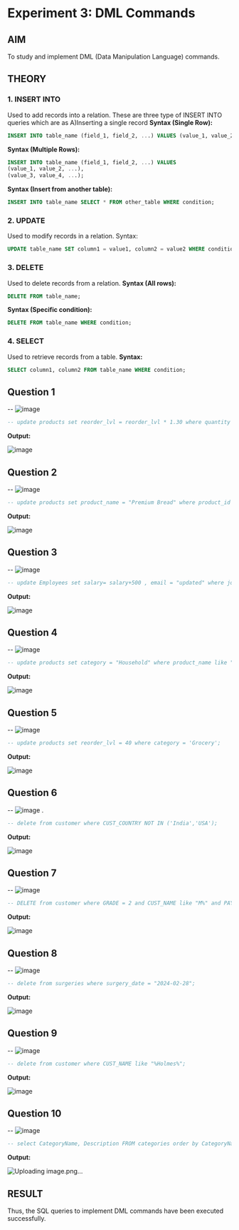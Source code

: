 # Experiment 3: DML Commands

## AIM
To study and implement DML (Data Manipulation Language) commands.

## THEORY

### 1. INSERT INTO
Used to add records into a relation.
These are three type of INSERT INTO queries which are as
A)Inserting a single record
**Syntax (Single Row):**
```sql
INSERT INTO table_name (field_1, field_2, ...) VALUES (value_1, value_2, ...);
```
**Syntax (Multiple Rows):**
```sql
INSERT INTO table_name (field_1, field_2, ...) VALUES
(value_1, value_2, ...),
(value_3, value_4, ...);
```
**Syntax (Insert from another table):**
```sql
INSERT INTO table_name SELECT * FROM other_table WHERE condition;
```
### 2. UPDATE
Used to modify records in a relation.
Syntax:
```sql
UPDATE table_name SET column1 = value1, column2 = value2 WHERE condition;
```
### 3. DELETE
Used to delete records from a relation.
**Syntax (All rows):**
```sql
DELETE FROM table_name;
```
**Syntax (Specific condition):**
```sql
DELETE FROM table_name WHERE condition;
```
### 4. SELECT
Used to retrieve records from a table.
**Syntax:**
```sql
SELECT column1, column2 FROM table_name WHERE condition;
```
**Question 1**
--
-- ![image](https://github.com/user-attachments/assets/cc97fc63-e426-4a66-bff3-56132a382d12)

```sql
-- update products set reorder_lvl = reorder_lvl * 1.30 where quantity < 0.5* reorder_lvl;
```

**Output:**

![image](https://github.com/user-attachments/assets/890c3f3c-4a12-47c4-abee-3aecae03072f)


**Question 2**
---
-- ![image](https://github.com/user-attachments/assets/3b763fdc-328b-4db2-a676-4e207cbf56d0)


```sql
-- update products set product_name = "Premium Bread" where product_id = 5;
```

**Output:**

![image](https://github.com/user-attachments/assets/99970b78-d9a2-4ec9-99cb-833c315518ee)


**Question 3**
---
-- ![image](https://github.com/user-attachments/assets/02f565f7-eb4f-40ac-8762-46d7e3bca327)


```sql
-- update Employees set salary= salary+500 , email = "updated" where job_id = "SA_REP" and commission_pct >0.15;
```

**Output:**

![image](https://github.com/user-attachments/assets/f08e7bf6-8c28-4ca7-93f7-2ca14b715df4)


**Question 4**
---
-- ![image](https://github.com/user-attachments/assets/97de0164-ca55-497e-b158-6362fc385a65)


```sql
-- update products set category = "Household" where product_name like "%Detergent%";
```

**Output:**

![image](https://github.com/user-attachments/assets/f2547383-27de-4bb3-a2b7-6131f96bcfa7)


**Question 5**
---
-- ![image](https://github.com/user-attachments/assets/7ec86962-4478-4ba0-8b23-8b08500a1f27)

```sql
-- update products set reorder_lvl = 40 where category = 'Grocery';
```

**Output:**

![image](https://github.com/user-attachments/assets/951625cc-8732-4b5b-9aa7-bbc21775ef5f)


**Question 6**
---
-- ![image](https://github.com/user-attachments/assets/78be3128-0101-4027-b174-f4c92e5cc9ec)
.

```sql
-- delete from customer where CUST_COUNTRY NOT IN ('India','USA');
```

**Output:**

![image](https://github.com/user-attachments/assets/afe6e6f9-8dc0-45e6-bff2-d0d6f2428024)

**Question 7**
---
-- ![image](https://github.com/user-attachments/assets/3f8dc143-c0a5-494b-add0-32fb3b847b2d)


```sql
-- DELETE from customer where GRADE = 2 and CUST_NAME like "M%" and PAYMENT_AMT <3000 ;
```

**Output:**

![image](https://github.com/user-attachments/assets/6cdf3f0f-88ac-4c91-a07e-18f22a5444c8)


**Question 8**
---
-- ![image](https://github.com/user-attachments/assets/1008aa2d-4b38-43f1-81df-3cacc94b140c)


```sql
-- delete from surgeries where surgery_date = "2024-02-28";
```

**Output:**

![image](https://github.com/user-attachments/assets/ad66bb58-8995-4f7d-8c0c-bbb2a3ac7d7d)


**Question 9**
---
-- ![image](https://github.com/user-attachments/assets/e0215afa-955d-4276-b2bf-27fa9881b960)


```sql
-- delete from customer where CUST_NAME like "%Holmes%";
```

**Output:**

![image](https://github.com/user-attachments/assets/a8148f5c-e9ae-4389-acd3-7584036a47a3)


**Question 10**
---
-- ![image](https://github.com/user-attachments/assets/bf751c96-9686-49e5-8834-0f9517823030)


```sql
-- select CategoryName, Description FROM categories order by CategoryName;
```

**Output:**

![Uploading image.png…]()


## RESULT
Thus, the SQL queries to implement DML commands have been executed successfully.
